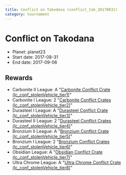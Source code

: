 ```yaml
---
title: Conflict on Takodana (conflict_tak_20170831)
category: tournament
---
```

# Conflict on Takodana

  * Planet: planet23
  * Start date: 2017-08-31
  * End date: 2017-09-06

## Rewards

  * Carbonite II League: A "[Carbonite Conflict Crate (lc_conf_stolenVehicle_tier1)](lc_conf_stolenVehicle_tier1.html)"
  * Carbonite I League: 2 "[Carbonite Conflict Crates (lc_conf_stolenVehicle_tier2)](lc_conf_stolenVehicle_tier2.html)"
  * Durasteel I League: A "[Durasteel Conflict Crate (lc_conf_stolenVehicle_tier3)](lc_conf_stolenVehicle_tier3.html)"
  * Durasteel II League: 2 "[Durasteel Conflict Crates (lc_conf_stolenVehicle_tier4)](lc_conf_stolenVehicle_tier4.html)"
  * Bronzium II League: A "[Bronzium Conflict Crate (lc_conf_stolenVehicle_tier5)](lc_conf_stolenVehicle_tier5.html)"
  * Bronzium I League: 2 "[Bronzium Conflict Crates (lc_conf_stolenVehicle_tier6)](lc_conf_stolenVehicle_tier6.html)"
  * Obsidian League: A "[Obsidian Conflict Crate (lc_conf_stolenVehicle_tier7)](lc_conf_stolenVehicle_tier7.html)"
  * Ultra Chrome League: A "[Ultra Chrome Conflict Crate (lc_conf_stolenVehicle_tier8)](lc_conf_stolenVehicle_tier8.html)"
